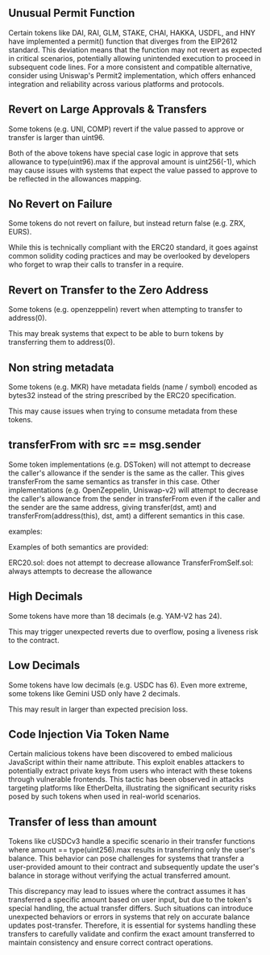 ## Unusual Permit Function

Certain tokens like DAI, RAI, GLM, STAKE, CHAI, HAKKA, USDFL, and HNY have implemented a permit() function that diverges from the EIP2612 standard. This deviation means that the function may not revert as expected in critical scenarios, potentially allowing unintended execution to proceed in subsequent code lines. For a more consistent and compatible alternative, consider using Uniswap's Permit2 implementation, which offers enhanced integration and reliability across various platforms and protocols.

## Revert on Large Approvals & Transfers

Some tokens (e.g. UNI, COMP) revert if the value passed to approve or transfer is larger than uint96.

Both of the above tokens have special case logic in approve that sets allowance to type(uint96).max if the approval amount is uint256(-1), which may cause issues with systems that expect the value passed to approve to be reflected in the allowances mapping.

## No Revert on Failure

Some tokens do not revert on failure, but instead return false (e.g. ZRX, EURS).

While this is technically compliant with the ERC20 standard, it goes against common solidity coding practices and may be overlooked by developers who forget to wrap their calls to transfer in a require.

## Revert on Transfer to the Zero Address

Some tokens (e.g. openzeppelin) revert when attempting to transfer to address(0).

This may break systems that expect to be able to burn tokens by transferring them to address(0).

## Non string metadata

Some tokens (e.g. MKR) have metadata fields (name / symbol) encoded as bytes32 instead of the string prescribed by the ERC20 specification.

This may cause issues when trying to consume metadata from these tokens.

## transferFrom with src == msg.sender

Some token implementations (e.g. DSToken) will not attempt to decrease the caller's allowance if the sender is the same as the caller. This gives transferFrom the same semantics as transfer in this case. Other implementations (e.g. OpenZeppelin, Uniswap-v2) will attempt to decrease the caller's allowance from the sender in transferFrom even if the caller and the sender are the same address, giving transfer(dst, amt) and transferFrom(address(this), dst, amt) a different semantics in this case.

examples:

Examples of both semantics are provided:

ERC20.sol: does not attempt to decrease allowance
TransferFromSelf.sol: always attempts to decrease the allowance

## High Decimals

Some tokens have more than 18 decimals (e.g. YAM-V2 has 24).

This may trigger unexpected reverts due to overflow, posing a liveness risk to the contract.

## Low Decimals

Some tokens have low decimals (e.g. USDC has 6). Even more extreme, some tokens like Gemini USD only have 2 decimals.

This may result in larger than expected precision loss.

## Code Injection Via Token Name

Certain malicious tokens have been discovered to embed malicious JavaScript within their name attribute. This exploit enables attackers to potentially extract private keys from users who interact with these tokens through vulnerable frontends. This tactic has been observed in attacks targeting platforms like EtherDelta, illustrating the significant security risks posed by such tokens when used in real-world scenarios.

## Transfer of less than amount

Tokens like cUSDCv3 handle a specific scenario in their transfer functions where amount == type(uint256).max results in transferring only the user's balance. This behavior can pose challenges for systems that transfer a user-provided amount to their contract and subsequently update the user's balance in storage without verifying the actual transferred amount.

This discrepancy may lead to issues where the contract assumes it has transferred a specific amount based on user input, but due to the token's special handling, the actual transfer differs. Such situations can introduce unexpected behaviors or errors in systems that rely on accurate balance updates post-transfer. Therefore, it is essential for systems handling these transfers to carefully validate and confirm the exact amount transferred to maintain consistency and ensure correct contract operations.
